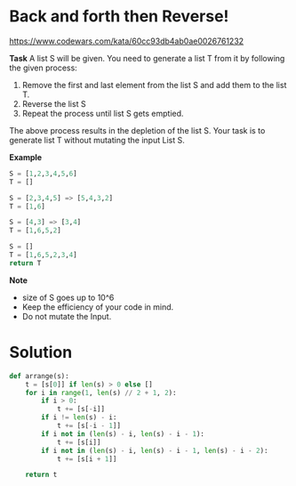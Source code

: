 # Back and forth then Reverse!

https://www.codewars.com/kata/60cc93db4ab0ae0026761232

**Task**
A list S will be given. You need to generate a list T from it by following the given process:

1. Remove the first and last element from the list S and add them to the list T.
2. Reverse the list S
3. Repeat the process until list S gets emptied.

The above process results in the depletion of the list S. Your task is to generate list T without mutating the input
List S.

**Example**

```python
S = [1,2,3,4,5,6]
T = []

S = [2,3,4,5] => [5,4,3,2]
T = [1,6]

S = [4,3] => [3,4]
T = [1,6,5,2]

S = []
T = [1,6,5,2,3,4]
return T
```

**Note**

* size of S goes up to 10^6
* Keep the efficiency of your code in mind.
* Do not mutate the Input.

# Solution

```python
def arrange(s):
    t = [s[0]] if len(s) > 0 else []
    for i in range(1, len(s) // 2 + 1, 2):
        if i > 0:
            t += [s[-i]]
        if i != len(s) - i:
            t += [s[-i - 1]]
        if i not in (len(s) - i, len(s) - i - 1):
            t += [s[i]]
        if i not in (len(s) - i, len(s) - i - 1, len(s) - i - 2):
            t += [s[i + 1]]

    return t

```
